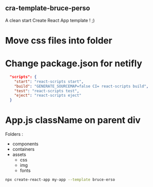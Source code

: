 ## cra-template-bruce-perso

A clean start Create React App template ! ;)

# Move css files into folder

# Change package.json for netifly

```json
  "scripts": {
    "start": "react-scripts start",
    "build": "GENERATE_SOURCEMAP=false CI= react-scripts build",
    "test": "react-scripts test",
    "eject": "react-scripts eject"
  }
```
# App.js className on parent div

Folders :
- components
- containers
- assets
    - css
    - img
    - fonts

```bash
npx create-react-app my-app --template bruce-erso
```
